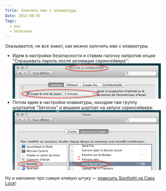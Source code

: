 ```yaml
---
Title: Залочить мак с клавиатуры
Date: 2012-06-01
Tags:
  - mac
  - полезное
---
```


Оказывается, не все знают, как можно залочить мак с клавиатуры.

* Идем в настройки безопасности и ставим галочку напротив опции "Спрашивать пароль после активации скринсейвера":
![lock-1.png](images/lock-1.png)
* Потом идем в настройки клавиатуры, находим там группу шорткатов "Services" и вешаем шорткат на запуск скринсейвера:
![lock-2.png](images/lock-2.png)

Ну и напомню про самую клевую штуку — [повесить Spotlight на Caps Lock](http://blog.alexeypegov.com/note/use-caps-lock-as-spotlight-trigger)!